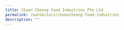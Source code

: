 ```yaml
---
title: Chuen Cheong Food Industries Pte Ltd
permalink: /exhibitors/chuencheong-food-industries
description: ""
---
```

